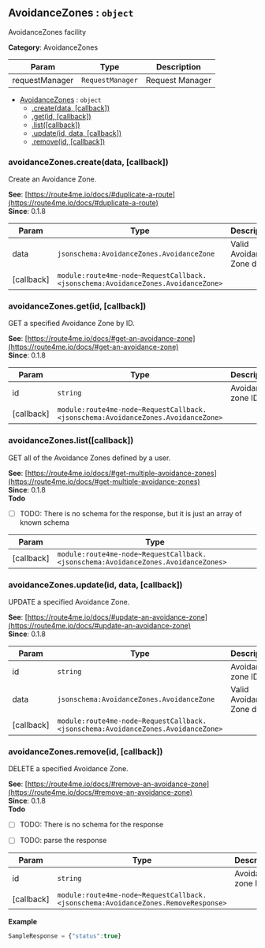 <a id="AvoidanceZones" name="AvoidanceZones"></a>

## AvoidanceZones : <code>object</code>

AvoidanceZones facility

**Category**: AvoidanceZones  

| Param | Type | Description |
| --- | --- | --- |
| requestManager | <code>RequestManager</code> | Request Manager |


* [AvoidanceZones](#AvoidanceZones) : <code>object</code>
    * [.create(data, [callback])](#AvoidanceZones+create)
    * [.get(id, [callback])](#AvoidanceZones+get)
    * [.list([callback])](#AvoidanceZones+list)
    * [.update(id, data, [callback])](#AvoidanceZones+update)
    * [.remove(id, [callback])](#AvoidanceZones+remove)

<a id="AvoidanceZones+create" name="AvoidanceZones+create"></a>

### avoidanceZones.create(data, [callback])

Create an Avoidance Zone.

**See**: [https://route4me.io/docs/#duplicate-a-route](https://route4me.io/docs/#duplicate-a-route)  
**Since**: 0.1.8  

| Param | Type | Description |
| --- | --- | --- |
| data | <code>jsonschema:AvoidanceZones.AvoidanceZone</code> | Valid Avoidance Zone data. |
| [callback] | <code>module:route4me-node~RequestCallback.&lt;jsonschema:AvoidanceZones.AvoidanceZone&gt;</code> |  |

<a id="AvoidanceZones+get" name="AvoidanceZones+get"></a>

### avoidanceZones.get(id, [callback])

GET a specified Avoidance Zone by ID.

**See**: [https://route4me.io/docs/#get-an-avoidance-zone](https://route4me.io/docs/#get-an-avoidance-zone)  
**Since**: 0.1.8  

| Param | Type | Description |
| --- | --- | --- |
| id | <code>string</code> | Avoidance zone ID |
| [callback] | <code>module:route4me-node~RequestCallback.&lt;jsonschema:AvoidanceZones.AvoidanceZone&gt;</code> |  |

<a id="AvoidanceZones+list" name="AvoidanceZones+list"></a>

### avoidanceZones.list([callback])

GET all of the Avoidance Zones defined by a user.

**See**: [https://route4me.io/docs/#get-multiple-avoidance-zones](https://route4me.io/docs/#get-multiple-avoidance-zones)  
**Since**: 0.1.8  
**Todo**

- [ ] TODO: There is no schema for the response, but it is just an array of known schema


| Param | Type |
| --- | --- |
| [callback] | <code>module:route4me-node~RequestCallback.&lt;jsonschema:AvoidanceZones.AvoidanceZones&gt;</code> | 

<a id="AvoidanceZones+update" name="AvoidanceZones+update"></a>

### avoidanceZones.update(id, data, [callback])

UPDATE a specified Avoidance Zone.

**See**: [https://route4me.io/docs/#update-an-avoidance-zone](https://route4me.io/docs/#update-an-avoidance-zone)  
**Since**: 0.1.8  

| Param | Type | Description |
| --- | --- | --- |
| id | <code>string</code> | Avoidance zone ID |
| data | <code>jsonschema:AvoidanceZones.AvoidanceZone</code> | Valid Avoidance Zone data. |
| [callback] | <code>module:route4me-node~RequestCallback.&lt;jsonschema:AvoidanceZones.AvoidanceZone&gt;</code> |  |

<a id="AvoidanceZones+remove" name="AvoidanceZones+remove"></a>

### avoidanceZones.remove(id, [callback])

DELETE a specified Avoidance Zone.

**See**: [https://route4me.io/docs/#remove-an-avoidance-zone](https://route4me.io/docs/#remove-an-avoidance-zone)  
**Since**: 0.1.8  
**Todo**

- [ ] TODO: There is no schema for the response
- [ ] TODO: parse the response


| Param | Type | Description |
| --- | --- | --- |
| id | <code>string</code> | Avoidance zone ID |
| [callback] | <code>module:route4me-node~RequestCallback.&lt;jsonschema:AvoidanceZones.RemoveResponse&gt;</code> |  |

**Example**  
```js
SampleResponse = {"status":true}
```

